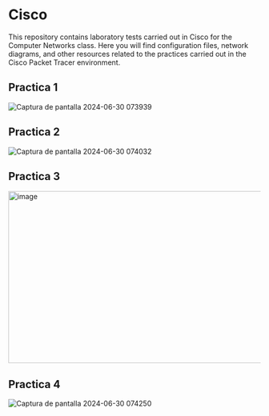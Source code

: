# Cisco
This repository contains laboratory tests carried out in Cisco for the Computer Networks class. Here you will find configuration files, network diagrams, and other resources related to the practices carried out in the Cisco Packet Tracer environment. 

## Practica 1
![Captura de pantalla 2024-06-30 073939](https://github.com/CielitoM/Cisco/assets/159088152/1eb930f5-5e6b-47cd-a79f-758285124ac5)

## Practica 2
![Captura de pantalla 2024-06-30 074032](https://github.com/CielitoM/Cisco/assets/159088152/9b89fcca-2059-4441-9840-d989fd8611db)

## Practica 3
<img width="514" height="344" alt="image" src="https://github.com/user-attachments/assets/af74e76b-9795-4c9e-b6a9-c784ed6c0f78" />


## Practica 4
![Captura de pantalla 2024-06-30 074250](https://github.com/CielitoM/Cisco/assets/159088152/15c5273d-49cb-4da0-905c-699acfd8ec0b)
